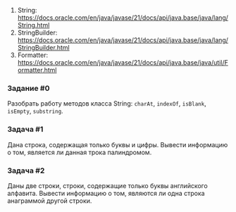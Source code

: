 1. String: https://docs.oracle.com/en/java/javase/21/docs/api/java.base/java/lang/String.html
2. StringBuilder: https://docs.oracle.com/en/java/javase/21/docs/api/java.base/java/lang/StringBuilder.html
3. Formatter: https://docs.oracle.com/en/java/javase/21/docs/api/java.base/java/util/Formatter.html

### Задание #0

Разобрать работу методов класса String: `charAt`, `indexOf`, `isBlank`, `isEmpty`, `substring`.

### Задача #1

Дана строка, содержащая только буквы и цифры. Вывести информацию о том, является ли данная трока палиндромом.

### Задача #2

Даны две строки, строки, содержащие только буквы английского алфавита. Вывести информацию о том, являются ли одна строка
анаграммой другой строки.

